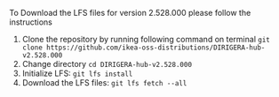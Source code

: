 To Download the LFS files for version 2.528.000 please follow the instructions

1. Clone the repository by running following command on terminal `git clone https://github.com/ikea-oss-distributions/DIRIGERA-hub-v2.528.000`
2. Change directory `cd DIRIGERA-hub-v2.528.000`
3. Initialize LFS: `git lfs install`
4. Download the LFS files: `git lfs fetch --all`
